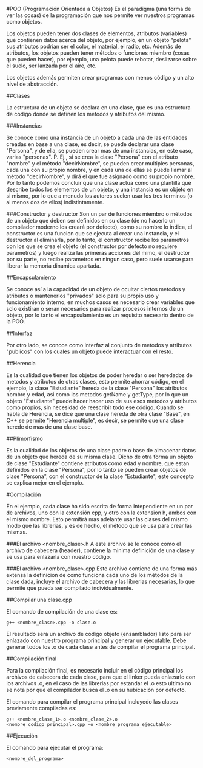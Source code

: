 #POO (Programación Orientada a Objetos)
Es el paradigma (una forma de ver las cosas) de la programación que nos permite ver nuestros programas como objetos.

Los objetos pueden tener dos clases de elementos, atributos (variables) que contienen datos acerca del objeto, por ejemplo, en un objeto "pelota" sus atributos podrían ser el color, el material, el radio, etc.
Además de atributos, los objetos pueden tener métodos o funciones miembro (cosas que pueden hacer), por ejemplo, una pelota puede rebotar, deslizarse sobre el suelo, ser lanzada por el aire, etc.

Los objetos además permiten crear programas con menos código y un alto nivel de abstracción.

##Clases

La estructura de un objeto se declara en una clase, que es una estructura de codigo donde se definen los metodos y atributos del mismo.

###Instancias

Se conoce como una instancia de un objeto a cada una de las entidades creadas en base a una clase, es decir, se puede declarar una clase "Persona",
y de ella, se pueden crear mas de una instancias, en este caso, varias "personas".
P. Ej., si se crea la clase "Persona" con el atributo "nombre" y el método "decirNombre", se pueden crear multiples personas, cada una con su propio nombre,
y en cada una de ellas se puede llamar al método "decirNombre", y dirá el que fue asignado como su propio nombre.
Por lo tanto podemos concluir que una clase actua como una plantilla que describe todos los elementos de un objeto, y una instancia es un objeto en si mismo, 
por lo que a menudo los autores suelen usar los tres terminos (o al menos dos de ellos) indistintamente.

###Constructor y destructor
Son un par de funciones miembro o métodos de un objeto que deben ser definidos en su clase (de no hacerlo un compilador moderno los creará por defecto), como su nombre lo indica, el constructor es una funcion que se ejecuta al crear una instancia, y el destructor al eliminarla, por lo tanto, el constructor recibe los parametros con los que se crea el objeto (el constructor por defecto no requiere parametros) y luego realiza las primeras acciones del mimo, el destructor por su parte, no recibe parametros en ningun caso, pero suele usarse para liberar la memoria dinamica apartada. 

##Encapsulamiento

Se conoce así a la capacidad de un objeto de ocultar ciertos metodos y atributos o mantenerlos "privados" solo para su propio uso y funcionamiento interno,
en muchos casos es necesario crear variables que solo existiran o seran necesarios para realizar procesos internos de un objeto, 
por lo tanto el encapsulamiento es un requisito necesario dentro de la POO.

##Interfaz

Por otro lado, se conoce como interfaz al conjunto de metodos y atributos "publicos" con los cuales un objeto puede interactuar con el resto.

##Herencia

Es la cualidad que tienen los objetos de poder heredar o ser heredados de metodos y atributos de otras clases, esto permite ahorrar código,
en el ejemplo, la clase "Estudiante" hereda de la clase "Persona" los atributos nombre y edad, asi como los metodos getName y getType, 
por lo que un objeto "Estudiante" puede hacer hacer uso de sus esos metodos y atributos como propios, sin necesidad de reescribir todo ese código.
Cuando se habla de Herencia, se dice que una clase hereda de otra clase "Base", en C++ se permite "Herencia multiple", es decir, 
se permite que una clase herede de mas de una clase base.

##Plimorfismo

Es la cualidad de los objetos de una clase padre o base de almacenar datos de un objeto que hereda de su misma clase.
Dicho de otra forma un objeto de clase "Estudiante" contiene atributos como edad y nombre, que estan definidos en la clase "Persona",
por lo tanto se pueden crear objetos de clase "Persona", con el constructor de la clase "Estudiante", este concepto se explica mejor en el ejemplo.

#Compilación

En el ejemplo, cada clase ha sido escrita de forma intependiente en un par de archivos, uno con la extensión cpp, y otro con la extension h, ambos con el mismo nombre.
Esto permitirá mas adelante usar las clases del mismo modo que las librerias, y es de hecho, el método que se usa para crear las mismas.

###El archivo <nombre_clase>.h
A este archivo se le conoce como el archivo de cabecera (header), contiene la minima definición de una clase y se usa para enlazarla con nuestro código.

###El archivo <nombre_clase>.cpp
Este archivo contiene de una forma más extensa la definicion de como funciona cada uno de los métodos de la clase dada, incluye el archivo de cabecera y las librerias necesarias,
lo que permite que pueda ser compilado individualmente.

##Compilar una clase.cpp

El comando de compilación de una clase es:

```batch
g++ <nombre_clase>.cpp -o clase.o 
```

El resultado será un archivo de código objeto (ensamblador) listo para ser enlazado con nuestro programa principal y generar un ejecutable.
Debe generar todos los .o de cada clase antes de compilar el programa principal.

##Compilación final

Para la compilación final, es necesario incluir en el código principal los archivos de cabecera de cada clase, para que el linker pueda enlazarlo con los archivos .o, en el caso de las librerias por estandar el .o esto ultimo no se nota por que el compilador busca el .o en su hubicación por defecto.

El comando para compilar el programa principal incluyedo las clases previamente compiladas es:

```batch
g++ <nombre_clase_1>.o <nombre_clase_2>.o <nombre_codigo_principal>.cpp -o <nombre_programa_ejecutable>
```

##Ejecución

El comando para ejecutar el programa:

```batch
<nombre_del_programa>
```
